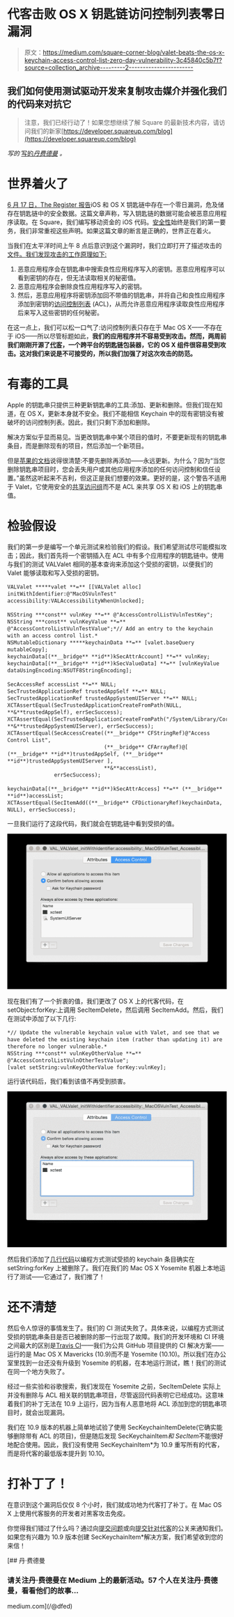 # 代客击败 OS X 钥匙链访问控制列表零日漏洞

> 原文：<https://medium.com/square-corner-blog/valet-beats-the-os-x-keychain-access-control-list-zero-day-vulnerability-3c45840c5b7f?source=collection_archive---------2----------------------->

## 我们如何使用测试驱动开发来复制攻击媒介并强化我们的代码来对抗它

> 注意，我们已经行动了！如果您想继续了解 Square 的最新技术内容，请访问我们的新家[https://developer.squareup.com/blog](https://developer.squareup.com/blog)

*写的* [写的*丹费德曼*](https://medium.com/u/5755ab427632?source=post_page-----3c45840c5b7f--------------------------------) *。*

# 世界着火了

[6 月 17 日，The Register 报告](http://www.theregister.co.uk/2015/06/17/apple_hosed_boffins_drop_0day_mac_ios_research_blitzkrieg)iOS 和 OS X 钥匙链中存在一个零日漏洞，危及储存在钥匙链中的安全数据。这篇文章声称，写入钥匙链的数据可能会被恶意应用程序读取。在 Square，我们编写移动资金的 iOS 代码。[安全性](https://squareup.com/security)始终是我们的第一要务，我们非常重视这些声明。如果这篇文章的断言是正确的，世界正在着火。

当我们在太平洋时间上午 8 点后意识到这个漏洞时，我们立即打开了描述攻击的[文件。我们发现攻击的工作原理如下:](https://drive.google.com/file/d/0BxxXk1d3yyuZOFlsdkNMSGswSGs/view)

1.  恶意应用程序会在钥匙串中搜索良性应用程序写入的密钥。恶意应用程序可以看到密钥的存在，但无法读取相关的秘密值。
2.  恶意应用程序会删除良性应用程序写入的密钥。
3.  然后，恶意应用程序将密钥添加回不带值的钥匙串，并将自己和良性应用程序添加到密钥的[访问控制列表](https://developer.apple.com/library/mac/documentation/Security/Conceptual/keychainServConcepts/02concepts/concepts.html#//apple_ref/doc/uid/TP30000897-CH204-CJBIBIBC) (ACL)，从而允许恶意应用程序读取良性应用程序后来写入这些密钥的任何秘密。

在这一点上，我们可以松一口气了:访问控制列表只存在于 Mac OS X——不存在于 iOS——所以尽管标题如此，**我们的应用程序并不容易受到攻击。然而，两周前我们刚刚开源了[代客](https://corner.squareup.com/2015/06/valet.html)，一个跨平台的钥匙链包装器，它的 OS X 组件很容易受到攻击。这对我们来说是不可接受的，所以我们加强了对这次攻击的防范。**

# 有毒的工具

Apple 的钥匙串只提供三种更新钥匙串的工具:添加、更新和删除。但我们现在知道，在 OS X，更新本身就不安全。我们不能相信 Keychain 中的现有密钥没有被破坏的访问控制列表。因此，我们只剩下添加和删除。

解决方案似乎显而易见。当更改钥匙串中某个项目的值时，不要更新现有的钥匙串条目，而是删除现有的项目，然后添加一个新项目。

但是[苹果的文档](https://developer.apple.com/library/mac/documentation/Security/Reference/keychainservices/index.html#//apple_ref/c/func/SecKeychainItemDelete)说得很清楚:不要先删除再添加——永远更新。为什么？因为“当您删除钥匙串项目时，您会丢失用户或其他应用程序添加的任何访问控制和信任设置。”虽然这听起来不吉利，但这正是我们想要的效果。更好的是，这个警告不适用于 Valet，它使用安全的[共享访问组](https://github.com/square/Valet/blob/master/README.md#sharing-secrets-among-multiple-applications)而不是 ACL 来共享 OS X 和 iOS 上的钥匙串值。

# 检验假设

我们的第一步是编写一个单元测试来检验我们的假设。我们希望测试尽可能模拟攻击；因此，我们首先将一个密钥插入在 ACL 中有多个应用程序的钥匙链中。使用与我们的测试 VALValet 相同的基本查询来添加这个受损的密钥，以便我们的 Valet 能够读取和写入受损的密钥。

```
VALValet *****valet **=** [[VALValet alloc] initWithIdentifier:@"MacOSVulnTest" accessibility:VALAccessibilityWhenUnlocked];

NSString ***const** vulnKey **=** @"AccessControlListVulnTestKey";
NSString ***const** vulnKeyValue **=** @"AccessControlListVulnTestValue";*// Add an entry to the keychain with an access control list.*
NSMutableDictionary *****keychainData **=** [valet.baseQuery mutableCopy];
keychainData[(**__bridge** **id**)kSecAttrAccount] **=** vulnKey;
keychainData[(**__bridge** **id**)kSecValueData] **=** [vulnKeyValue dataUsingEncoding:NSUTF8StringEncoding];

SecAccessRef accessList **=** NULL;
SecTrustedApplicationRef trustedAppSelf **=** NULL;
SecTrustedApplicationRef trustedAppSystemUIServer **=** NULL;
XCTAssertEqual(SecTrustedApplicationCreateFromPath(NULL, **&**trustedAppSelf), errSecSuccess);
XCTAssertEqual(SecTrustedApplicationCreateFromPath("/System/Library/CoreServices/SystemUIServer.app", **&**trustedAppSystemUIServer), errSecSuccess);
XCTAssertEqual(SecAccessCreate((**__bridge** CFStringRef)@"Access Control List",
                               (**__bridge** CFArrayRef)@[ (**__bridge** **id**)trustedAppSelf, (**__bridge** **id**)trustedAppSystemUIServer ],
                               **&**accessList),
               errSecSuccess);

keychainData[(**__bridge** **id**)kSecAttrAccess] **=** (**__bridge** **id**)accessList;
XCTAssertEqual(SecItemAdd((**__bridge** CFDictionaryRef)keychainData, NULL), errSecSuccess);
```

一旦我们运行了这段代码，我们就会在钥匙链中看到受损的值。

![](img/ce407628ec378779edb5987e4ec1d0cd.png)

现在我们有了一个折衷的值，我们更改了 OS X 上的代客代码，在 setObject:forKey:上调用 SecItemDelete，然后调用 SecItemAdd。然后，我们在测试中添加了以下几行:

```
*// Update the vulnerable keychain value with Valet, and see that we have deleted the existing keychain item (rather than updating it) are therefore no longer vulnerable.*
NSString ***const** vulnKeyOtherValue **=** @"AccessControlListVulnOtherTestValue";
[valet setString:vulnKeyOtherValue forKey:vulnKey];
```

运行该代码后，我们看到该值不再受到损害。

![](img/f97b6b4810b5512e6432c3ce5ad3a975.png)

然后我们添加了[几行代码](https://github.com/square/Valet/blob/master/ValetTests/ValetTests.m#L324)以编程方式测试受损的 keychain 条目确实在 setString:forKey 上被删除了。我们在我们的 Mac OS X Yosemite 机器上本地运行了测试——它通过了，我们推了！

# 还不清楚

然后令人惊讶的事情发生了。我们的 CI 测试失败了。具体来说，以编程方式测试受损的钥匙串条目是否已被删除的那一行出现了故障。我们的开发环境和 CI 环境之间最大的区别是[Travis CI](https://travis-ci.org/)——我们为公共 GitHub 项目提供的 CI 解决方案——运行的是 Mac OS X Mavericks (10.9)而不是 Yosemite (10.10)。所以我们在办公室里找到一台还没有升级到 Yosemite 的机器，在本地运行测试，瞧！我们的测试在同一个地方失败了。

经过一些实验和谷歌搜索，我们发现在 Yosemite 之前，SecItemDelete 实际上并没有删除与 ACL 相关联的钥匙串项目，尽管返回代码表明它已经成功。这意味着我们的补丁无法在 10.9 上运行，因为当有人恶意地将 ACL 添加到您的钥匙串项目时，就会出现漏洞。

我们在 10.9 版本的机器上简单地试验了使用 SecKeychainItemDelete(它确实能够删除带有 ACL 的项目)，但是随后发现 SecKeychainItem*和 SecItem*不能很好地配合使用。因此，我们没有使用 SecKeychainItem*为 10.9 重写所有的代客，而是将代客的最低版本提升到 10.10。

# 打补丁了！

在意识到这个漏洞后仅仅 8 个小时，我们就成功地为代客打了补丁。在 Mac OS X 上使用代客服务的开发者对黑客攻击免疫。

你觉得我们错过了什么吗？通过向[提交问题](https://github.com/square/Valet/issues)或向[提交针对](https://github.com/square/Valet/pulls)[代客](https://github.com/square/Valet)的公关来通知我们。如果您有兴趣为 10.9 版本创建 SecKeychainItem*解决方案，我们希望收到您的来信！

[](/@dfed) [## 丹·费德曼

### 请关注丹·费德曼在 Medium 上的最新活动。57 个人在关注丹·费德曼，看看他们的故事…

medium.com](/@dfed)